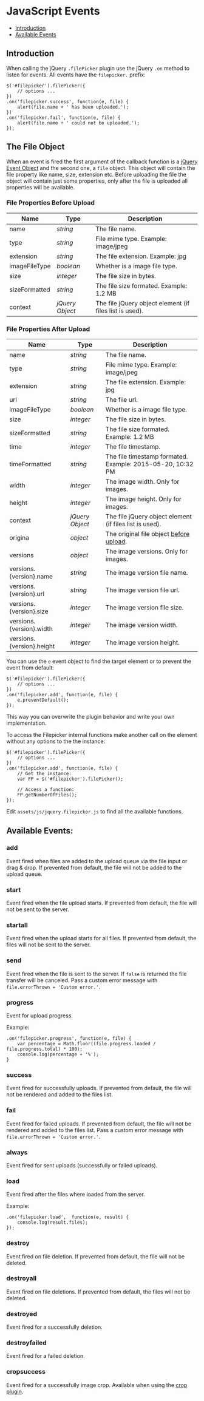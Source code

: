 # JavaScript Events

- [Introduction](#introduction)
- [Available Events](#available-events)

## Introduction

When calling the jQuery `.filePicker` plugin use the jQuery `.on` method to listen for events. All events have the `filepicker.` prefix:

	$('#filepicker').filePicker({
		// options ...
	})
	.on('filepicker.success', function(e, file) {
		alert(file.name + ' has been uploaded.');
	})
	.on('filepicker.fail', function(e, file) {
		alert(file.name + ' could not be uploaded.');
	});

## The File Object

When an event is fired the first argument of the callback function is a [jQuery Event Object](https://api.jquery.com/category/events/event-object/) and the second one, a `file` object. This object will contain the file property like name, size, extension etc. Before uploading the file the object will contain just some properties, only after the file is uploaded all properties will be available.

### File Properties Before Upload

| Name | Type | Description |
|------|------|-------------|
| name | _string_ | The file name. |
| type | _string_ | File mime type. Example: image/jpeg |
| extension | _string_ | The file extension. Example: jpg |
| imageFileType | _boolean_ | Whether is a image file type. |
| size | _integer_ | The file size in bytes. | 
| sizeFormatted | _string_ | The file size formated. Example: 1.2 MB |
| context | _jQuery Object_ | The file jQuery object element (if files list is used). | 

### File Properties After Upload

| Name | Type | Description |
|------|------|-------------|
| name | _string_ | The file name. |
| type | _string_ | File mime type. Example: image/jpeg |
| extension | _string_ | The file extension. Example: jpg |
| url | _string_ | The file url. |
| imageFileType | _boolean_ | Whether is a image file type. |
| size | _integer_ | The file size in bytes. | 
| sizeFormatted | _string_ | The file size formated. Example: 1.2 MB |
| time | _integer_ | The file timestamp. |
| timeFormatted | _string_ | The file timestamp formated. Example: 2015-05-20, 10:32 PM| 
| width | _integer_ | The image width. Only for images. |
| height | _integer_ | The image height. Only for images. |
| context | _jQuery Object_ | The file jQuery object element (if files list is used). | 
| origina | _object_ | The original file object [before upload](#file-properties-before-upload). |
| versions | _object_ | The image versions. Only for images. |
| versions.{version}.name | _string_ | The image version file name. | 
| versions.{version}.url | _string_ | The image version file url. | 
| versions.{version}.size | _integer_ | The image version file size. | 
| versions.{version}.width | _integer_ | The image version width. | 
| versions.{version}.height | _integer_ | The image version height. | 

You can use the `e` event object to find the target element or to prevent the event from default:

	$('#filepicker').filePicker({
		// options ...
	})
	.on('filepicker.add', function(e, file) {
		e.preventDefault();
	});

This way you can overwrite the plugin behavior and write your own implementation.

To access the Filepicker internal functions make another call on the element without any options to the the instance:
	
	$('#filepicker').filePicker({
		// options ...
	})
	.on('filepicker.add', function(e, file) {
		// Get the instance:
		var FP = $('#filepicker').filePicker();
	
		// Access a function:
		FP.getNumberOfFiles();
	});

Edit `assets/js/jquery.filepicker.js` to find all the available functions.

## Available Events:

### add

Event fired when files are added to the upload queue via the file input or drag & drop.
If prevented from default, the file will not be added to the upload queue.

### start

Event fired when the file upload starts.
If prevented from default, the file will not be sent to the server.

### startall

Event fired when the upload starts for all files.
If prevented from default, the files will not be sent to the server.

### send

Event fired when the file is sent to the server.
If `false` is returned the file transfer will be canceled. Pass a custom error message with `file.errorThrown = 'Custom error.'`.

### progress

Event for upload progress.

Example:
	
	.on('filepicker.progress', function(e, file) {
		var percentage = Math.floor((file.progress.loaded / file.progress.total) * 100);
		console.log(percentage + '%');
	}

### success

Event fired for successfully uploads.
If prevented from default, the file will not be rendered and added to the files list.

### fail

Event fired for failed uploads.
If prevented from default, the file will not be rendered and added to the files list. Pass a custom error message with `file.errorThrown = 'Custom error.'`.

### always

Event fired for sent uploads (successfully or failed uploads).

### load

Event fired after the files where loaded from the server.

Example:

	.on('filepicker.load',  function(e, result) {
		console.log(result.files);
	});

### destroy

Event fired on file deletion.
If prevented from default, the file will not be deleted.

### destroyall

Event fired on file deletions.
If prevented from default, the files will not be deleted.

### destroyed

Event fired for a successfully deletion.

### destroyfailed

Event fired for a failed deletion.

### cropsuccess

Event fired for a successfully image crop.
Available when using the [crop plugin](crop.md).

